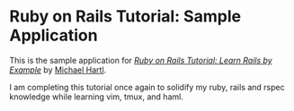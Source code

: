 # Ruby on Rails Tutorial: Sample Application

This is the sample application for [*Ruby on Rails Tutorial: Learn Rails by Example*](http://railstutorial.org) by [Michael Hartl](http://michaelhartl.com/).

I am completing this tutorial once again to solidify my ruby, rails and rspec knowledge while learning vim, tmux, and haml. 




































































































































































































































































